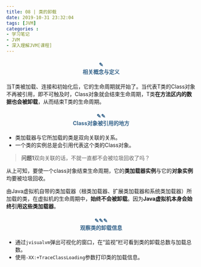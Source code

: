 ```yaml
---
title: 08 | 类的卸载
date: 2019-10-31 23:32:04
tags: [JVM]
categories :
- 学习笔记
- JVM
- 深入理解JVM[课程]
---
```


#### <center><font color = "#36648B">✎</font><br/><font color = "#36648B">相关概念与定义</font></center>
当T类被加载、连接和初始化后，它的生命周期就开始了。当代表T类的Class对象不再被引用，即不可触及时，Class对象就会结束生命周期，T类**在方法区内的数据也会被卸载**，从而结束T类的生命周期。



#### <center><font color = "#36648B">✎✎</font><br/><font color = "#36648B">Class对象被引用的地方</font></center>
- 类加载器与它所加载的类是双向关联的关系。
- 一个类的实例总是会引用代表这个类的Class对象。
> **问题1**双向关联的话，不就一直都不会被垃圾回收了吗？

从上可知，要使一个class对象结束生命周期，它的**类加载器实例**与它的**对象实例**均要被垃圾回收。

由Java虚拟机自带的类加载器（根类加载器、扩展类加载器和系统类加载器）所加载的类，在虚拟机的生命周期中，**始终不会被卸载**。因为**Java虚拟机本身会始终引用这些类加载器**。

#### <center><font color = "#36648B">✎✎✎</font><br/><font color = "#36648B">观察类的卸载信息</font></center>
- 通过`jvisualvm`弹出可视化的窗口，在“监视”栏可看到类的卸载总数与加载总数。
- 使用`-XX:+TraceClassLoading`参数打印类的加载信息。